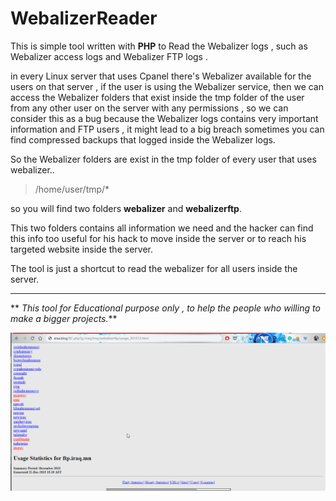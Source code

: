 # WebalizerReader
This is simple tool written with **PHP** to Read the Webalizer logs , such as Webalizer access logs and Webalizer FTP  logs .

in every Linux server that uses Cpanel there's Webalizer available for the users on that server , if the user is using the Webalizer service, then we can access the Webalizer folders that exist inside the tmp folder of the user from any other user on the server with any permissions , so we can consider this as a bug because the Webalizer logs contains very important information and FTP users , it might lead to a big breach sometimes you can find compressed backups that logged inside the Webalizer logs.

So the Webalizer folders are exist in the tmp folder of every user that uses webalizer..

> /home/user/tmp/*

so you will find two folders **webalizer** and **webalizerftp**.

This two folders contains all information we need and the hacker can find this info too useful for his hack to move inside the server or to reach his targeted website inside the server.


The tool is just a shortcut to read the webalizer for all users inside the server.

------------


**
*This tool for Educational purpose only , to help the people who willing to make a bigger projects.***

[![webalizerreader](https://raw.githubusercontent.com/Alaa-abdulridha/WebalizerReader/master/webalizer.png "webalizerreader")](https://raw.githubusercontent.com/Alaa-abdulridha/WebalizerReader/master/webalizer.png "webalizerreader")
